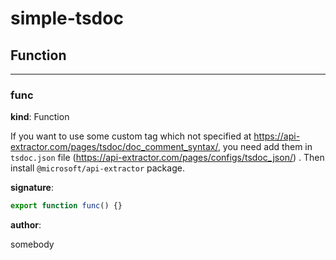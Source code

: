 # simple-tsdoc

## Function

---

### func

**kind**: Function

If you want to use some custom tag which not specified at https://api-extractor.com/pages/tsdoc/doc_comment_syntax/, you need add them in `tsdoc.json` file (https://api-extractor.com/pages/configs/tsdoc_json/) . Then install `@microsoft/api-extractor` package.

**signature**:

```ts
export function func() {}
```

**author**: 

somebody



